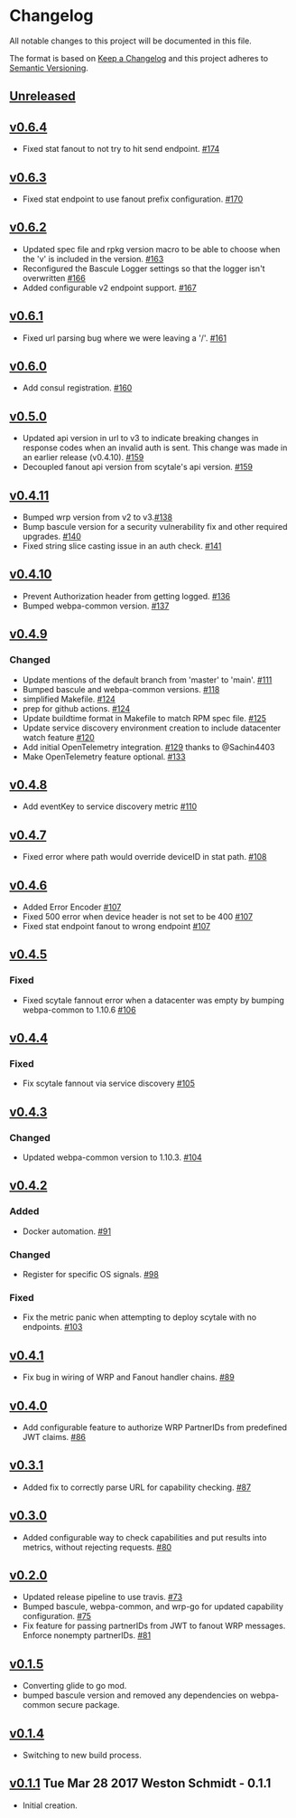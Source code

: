 # Changelog
All notable changes to this project will be documented in this file.

The format is based on [Keep a Changelog](http://keepachangelog.com/en/1.0.0/)
and this project adheres to [Semantic Versioning](http://semver.org/spec/v2.0.0.html).

## [Unreleased]

## [v0.6.4]
- Fixed stat fanout to not try to hit send endpoint. [#174](https://github.com/xmidt-org/scytale/pull/174)

## [v0.6.3]
- Fixed stat endpoint to use fanout prefix configuration. [#170](https://github.com/xmidt-org/scytale/pull/170)

## [v0.6.2]
- Updated spec file and rpkg version macro to be able to choose when the 'v' is included in the version. [#163](https://github.com/xmidt-org/scytale/pull/163)
- Reconfigured the Bascule Logger settings so that the logger isn't overwritten [#166](https://github.com/xmidt-org/scytale/pull/166)
- Added configurable v2 endpoint support. [#167](https://github.com/xmidt-org/scytale/pull/167)

## [v0.6.1]
- Fixed url parsing bug where we were leaving a '/'. [#161](https://github.com/xmidt-org/scytale/pull/161)

## [v0.6.0]
- Add consul registration. [#160](https://github.com/xmidt-org/scytale/pull/160)

## [v0.5.0]
- Updated api version in url to v3 to indicate breaking changes in response codes when an invalid auth is sent.  This change was made in an earlier release (v0.4.10). [#159](https://github.com/xmidt-org/scytale/pull/159)
- Decoupled fanout api version from scytale's api version. [#159](https://github.com/xmidt-org/scytale/pull/159)

## [v0.4.11]
- Bumped wrp version from v2 to v3.[#138](https://github.com/xmidt-org/scytale/pull/138)
- Bump bascule version for a security vulnerability fix and other required upgrades. [#140](https://github.com/xmidt-org/scytale/pull/140)
- Fixed string slice casting issue in an auth check. [#141](https://github.com/xmidt-org/scytale/pull/141)

## [v0.4.10]
- Prevent Authorization header from getting logged. [#136](https://github.com/xmidt-org/scytale/pull/136)
- Bumped webpa-common version. [#137](https://github.com/xmidt-org/scytale/pull/137)

## [v0.4.9]
### Changed
- Update mentions of the default branch from 'master' to 'main'. [#111](https://github.com/xmidt-org/scytale/pull/111)
- Bumped bascule and webpa-common versions. [#118](https://github.com/xmidt-org/scytale/pull/118)
- simplified Makefile. [#124](https://github.com/xmidt-org/scytale/pull/124)
- prep for github actions. [#124](https://github.com/xmidt-org/scytale/pull/124)
- Update buildtime format in Makefile to match RPM spec file. [#125](https://github.com/xmidt-org/scytale/pull/125)
- Update service discovery environment creation to include datacenter watch feature [#120](https://github.com/xmidt-org/scytale/pull/120)
- Add initial OpenTelemetry integration. [#129](https://github.com/xmidt-org/scytale/pull/129) thanks to @Sachin4403
- Make OpenTelemetry feature optional. [#133](https://github.com/xmidt-org/scytale/pull/133)


## [v0.4.8]
- Add eventKey to service discovery metric [#110](https://github.com/xmidt-org/scytale/pull/110)

## [v0.4.7]
- Fixed error where path would override deviceID in stat path. [#108](https://github.com/xmidt-org/scytale/pull/108)

## [v0.4.6]
- Added Error Encoder [#107](https://github.com/xmidt-org/scytale/pull/107)
- Fixed 500 error when device header is not set to be 400 [#107](https://github.com/xmidt-org/scytale/pull/107)
- Fixed stat endpoint fanout to wrong endpoint [#107](https://github.com/xmidt-org/scytale/pull/107)

## [v0.4.5]
### Fixed
- Fixed scytale fannout error when a datacenter was empty by bumping webpa-common to 1.10.6 [#106](https://github.com/xmidt-org/scytale/pull/106)

## [v0.4.4]
### Fixed
- Fix scytale fannout via service discovery [#105](https://github.com/xmidt-org/scytale/pull/105)

## [v0.4.3]
### Changed
- Updated webpa-common version to 1.10.3. [#104](https://github.com/xmidt-org/scytale/pull/104)

## [v0.4.2]
### Added 
- Docker automation. [#91](https://github.com/xmidt-org/scytale/pull/91)

### Changed
- Register for specific OS signals. [#98](https://github.com/xmidt-org/scytale/pull/98)

### Fixed
- Fix the metric panic when attempting to deploy scytale with no endpoints. [#103](https://github.com/xmidt-org/scytale/pull/103)

## [v0.4.1]
- Fix bug in wiring of WRP and Fanout handler chains. [#89](https://github.com/xmidt-org/scytale/pull/89)

## [v0.4.0]
- Add configurable feature to authorize WRP PartnerIDs from predefined JWT claims. [#86](https://github.com/xmidt-org/scytale/pull/86)

## [v0.3.1]
- Added fix to correctly parse URL for capability checking. [#87](https://github.com/xmidt-org/scytale/pull/87)

## [v0.3.0]
- Added configurable way to check capabilities and put results into metrics, without rejecting requests. [#80](https://github.com/xmidt-org/scytale/pull/80)

## [v0.2.0]
- Updated release pipeline to use travis. [#73](https://github.com/xmidt-org/scytale/pull/73)
- Bumped bascule, webpa-common, and wrp-go for updated capability configuration. [#75](https://github.com/xmidt-org/scytale/pull/75)
- Fix feature for passing partnerIDs from JWT to fanout WRP messages. Enforce nonempty partnerIDs. [#81](https://github.com/xmidt-org/scytale/pull/81)

## [v0.1.5]
- Converting glide to go mod.
- bumped bascule version and removed any dependencies on webpa-common secure package.

## [v0.1.4]
- Switching to new build process.

## [v0.1.1] Tue Mar 28 2017 Weston Schmidt - 0.1.1
- Initial creation.


[Unreleased]: https://github.com/xmidt-org/scytale/compare/v0.6.4...HEAD
[v0.6.4]: https://github.com/xmidt-org/scytale/compare/v0.6.3...v0.6.4
[v0.6.3]: https://github.com/xmidt-org/scytale/compare/v0.6.2...v0.6.3
[v0.6.2]: https://github.com/xmidt-org/scytale/compare/v0.6.1...v0.6.2
[v0.6.1]: https://github.com/xmidt-org/scytale/compare/v0.6.0...v0.6.1
[v0.6.0]: https://github.com/xmidt-org/scytale/compare/v0.5.0...v0.6.0
[v0.5.0]: https://github.com/xmidt-org/scytale/compare/v0.4.11...v0.5.0
[v0.4.11]: https://github.com/xmidt-org/scytale/compare/v0.4.10...v0.4.11
[v0.4.10]: https://github.com/xmidt-org/scytale/compare/v0.4.9...v0.4.10
[v0.4.9]: https://github.com/xmidt-org/scytale/compare/v0.4.8...v0.4.9
[v0.4.8]: https://github.com/xmidt-org/scytale/compare/v0.4.7...v0.4.8
[v0.4.7]: https://github.com/xmidt-org/scytale/compare/v0.4.6...v0.4.7
[v0.4.6]: https://github.com/xmidt-org/scytale/compare/v0.4.5...v0.4.6
[v0.4.5]: https://github.com/xmidt-org/scytale/compare/v0.4.4...v0.4.5
[v0.4.4]: https://github.com/xmidt-org/scytale/compare/v0.4.3...v0.4.4
[v0.4.3]: https://github.com/xmidt-org/scytale/compare/v0.4.2...v0.4.3
[v0.4.2]: https://github.com/xmidt-org/scytale/compare/v0.4.1...v0.4.2
[v0.4.1]: https://github.com/xmidt-org/scytale/compare/v0.4.0...v0.4.1
[v0.4.0]: https://github.com/xmidt-org/scytale/compare/v0.3.1...v0.4.0
[v0.3.1]: https://github.com/xmidt-org/scytale/compare/v0.3.0...v0.3.1
[v0.3.0]: https://github.com/xmidt-org/scytale/compare/v0.2.0...v0.3.0
[v0.2.0]: https://github.com/xmidt-org/scytale/compare/v0.1.5...v0.2.0
[v0.1.5]: https://github.com/xmidt-org/scytale/compare/v0.1.4...v0.1.5
[v0.1.4]: https://github.com/xmidt-org/scytale/compare/v0.1.1...v0.1.4
[v0.1.1]: https://github.com/xmidt-org/scytale/compare/v0.1.0...v0.1.1
